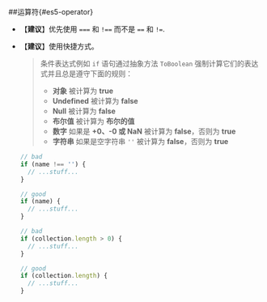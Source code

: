 ##运算符{#es5-operator}
- 【**建议**】优先使用 `===` 和 `!==` 而不是 `==` 和 `!=`.

- 【**建议**】使用快捷方式。
  > 条件表达式例如 `if` 语句通过抽象方法 `ToBoolean` 强制计算它们的表达式并且总是遵守下面的规则：
  > + **对象** 被计算为 **true**
  > + **Undefined** 被计算为 **false**
  > + **Null** 被计算为 **false**
  > + **布尔值** 被计算为 **布尔的值**
  > + **数字** 如果是 **+0、-0 或 NaN** 被计算为 **false**，否则为 **true**
  > + **字符串** 如果是空字符串 `''` 被计算为 **false**，否则为 **true**

  ```javascript
  // bad
  if (name !== '') {
    // ...stuff...
  }

  // good
  if (name) {
    // ...stuff...
  }

  // bad
  if (collection.length > 0) {
    // ...stuff...
  }

  // good
  if (collection.length) {
    // ...stuff...
  }
  ```